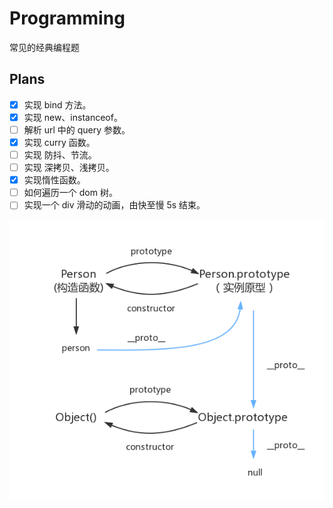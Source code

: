 # Programming

常见的经典编程题

## Plans

- [x] 实现 bind 方法。
- [x] 实现 new、instanceof。
- [ ] 解析 url 中的 query 参数。
- [x] 实现 curry 函数。
- [ ] 实现 防抖、节流。
- [ ] 实现 深拷贝、浅拷贝。
- [x] 实现惰性函数。
- [ ] 如何遍历一个 dom 树。
- [ ] 实现一个 div 滑动的动画，由快至慢 5s 结束。

![](../.screenshots/prototype.png?raw=true)
